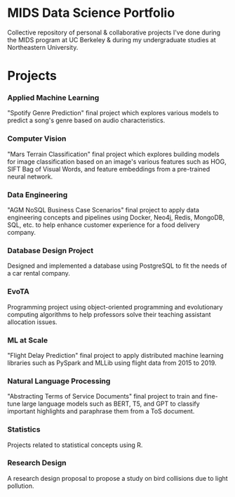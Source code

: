 # MIDS Data Science Portfolio
Collective repository of personal &amp; collaborative projects I've done during the MIDS program at UC Berkeley & during my undergraduate studies at Northeastern University.

# Projects
### Applied Machine Learning
"Spotify Genre Prediction" final project which explores various models to predict a song's genre based on audio characteristics.

### Computer Vision
"Mars Terrain Classification" final project which explores building models for image classification based on an image's various features such as HOG, SIFT Bag of Visual Words, and feature embeddings from a pre-trained neural network.

### Data Engineering
"AGM NoSQL Business Case Scenarios" final project to apply data engineering concepts and pipelines using Docker, Neo4j, Redis, MongoDB, SQL, etc. to help enhance customer experience for a food delivery company.

### Database Design Project
Designed and implemented a database using PostgreSQL to fit the needs of a car rental company.

### EvoTA
Programming project using object-oriented programming and evolutionary computing algorithms to help professors solve their teaching assistant allocation issues.

### ML at Scale
"Flight Delay Prediction" final project to apply distributed machine learning libraries such as PySpark and MLLib using flight data from 2015 to 2019.

### Natural Language Processing
"Abstracting Terms of Service Documents" final project to train and fine-tune large language models such as BERT, T5, and GPT to classify important highlights and paraphrase them from a ToS document.

### Statistics
Projects related to statistical concepts using R.  

### Research Design
A research design proposal to propose a study on bird collisions due to light pollution.
